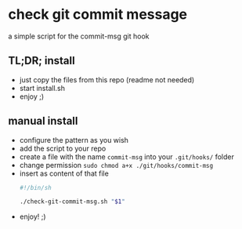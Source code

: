 # check git commit message

a simple script for the commit-msg git hook

## TL;DR; install
 - just copy the files from this repo (readme not needed)
 - start install.sh
 - enjoy ;)
## manual install

 - configure the pattern as you wish
 - add the script to your repo
 - create a file with the name `commit-msg` into your `.git/hooks/` folder
 - change permission `sudo chmod a+x ./git/hooks/commit-msg`
 - insert as content of that file
    ```BASH
    #!/bin/sh

    ./check-git-commit-msg.sh "$1"
    ```
 - enjoy! ;)